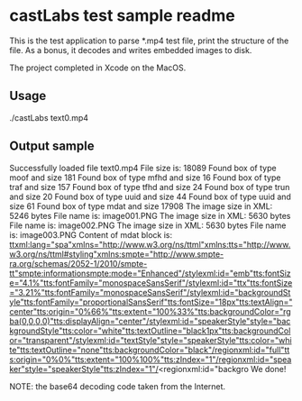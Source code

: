 # castLabs test sample readme

This is the test application to parse *.mp4 test file, print the structure of the file. As a bonus, it decodes and writes embedded images to disk.

The project completed in Xcode on the MacOS.

## Usage

./castLabs text0.mp4


## Output sample

Successfully loaded file text0.mp4
File size is: 18089
Found box of type moof and size 181
Found box of type mfhd and size 16
Found box of type traf and size 157
Found box of type tfhd and size 24
Found box of type trun and size 20
Found box of type uuid and size 44
Found box of type uuid and size 61
Found box of type mdat and size 17908
The image size in XML: 5246 bytes
File name is: image001.PNG
The image size in XML: 5630 bytes
File name is: image002.PNG
The image size in XML: 5630 bytes
File name is: image003.PNG
Content of mdat block is: <?xmlversion="1.0"encoding="UTF-8"?><ttxml:lang="spa"xmlns="http://www.w3.org/ns/ttml"xmlns:tts="http://www.w3.org/ns/ttml#styling"xmlns:smpte="http://www.smpte-ra.org/schemas/2052-1/2010/smpte-tt"><head><smpte:informationsmpte:mode="Enhanced"/><styling><stylexml:id="emb"tts:fontSize="4.1%"tts:fontFamily="monospaceSansSerif"/><stylexml:id="ttx"tts:fontSize="3.21%"tts:fontFamily="monospaceSansSerif"/><stylexml:id="backgroundStyle"tts:fontFamily="proportionalSansSerif"tts:fontSize="18px"tts:textAlign="center"tts:origin="0%66%"tts:extent="100%33%"tts:backgroundColor="rgba(0,0,0,0)"tts:displayAlign="center"/><stylexml:id="speakerStyle"style="backgroundStyle"tts:color="white"tts:textOutline="black1px"tts:backgroundColor="transparent"/><stylexml:id="textStyle"style="speakerStyle"tts:color="white"tts:textOutline="none"tts:backgroundColor="black"/></styling><layout><regionxml:id="full"tts:origin="0%0%"tts:extent="100%100%"tts:zIndex="1"/><regionxml:id="speaker"style="speakerStyle"tts:zIndex="1"/><regionxml:id="backgro
We done!


NOTE: the base64 decoding code taken from the Internet.
